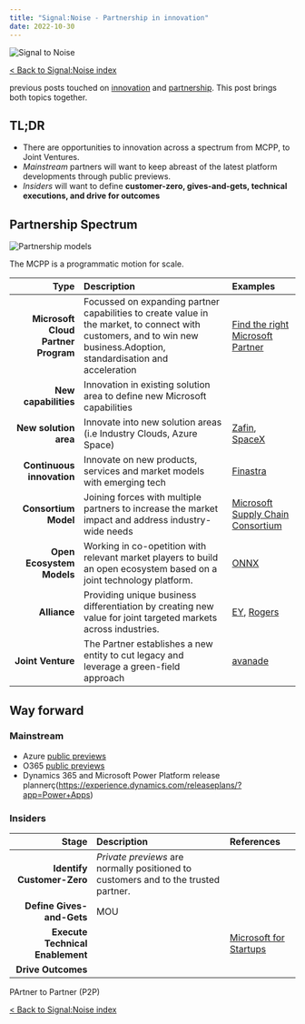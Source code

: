 ```yaml
---
title: "Signal:Noise - Partnership in innovation"
date: 2022-10-30
---
```


![Signal to Noise](/PartnerCrucible/Library/signaltonoise-partnershipinnovation.png)

[< Back to Signal:Noise index](/PartnerCrucible/SignaltoNoise)

previous posts touched on [innovation](https://lagimik.github.io/PartnerCrucible/2022/09/12/signaltonoise-innovation.html) and [partnership](https://lagimik.github.io/PartnerCrucible/2022/09/21/signaltonoise-partnership.html). This post brings both topics together. 


## TL;DR
* There are opportunities to innovation across a spectrum from MCPP, to Joint Ventures.
* *Mainstream* partners will want to keep abreast of the latest platform developments through public previews. 
* *Insiders* will want to define **customer-zero, gives-and-gets, technical executions, and drive for outcomes**



## Partnership Spectrum


![Partnership models](/PartnerCrucible/Library/partnershipmodels.png)

The MCPP is a programmatic motion for scale.

Type | Description | Examples
-----: | :------ | :-------
**Microsoft Cloud Partner Program**  | Focussed on expanding partner capabilities to create value in the market, to connect with customers, and to win new business.Adoption, standardisation and acceleration | [Find the right Microsoft Partner](https://partner.microsoft.com/en-us/membership/find-a-partner)
**New capabilities** | Innovation in existing  solution area to define new Microsoft capabilities
**New solution area** | Innovate into new solution areas (i.e Industry Clouds, Azure Space) | [Zafin](https://zafin.com/zafin-and-microsoft-partnership/#:~:text=Partnership%20Zafin%20and%20Microsoft%20Zafin%20is%20one%20of,experience%20of%20retail%20banking%20for%20employees%20and%20customers.), [SpaceX](https://azure.microsoft.com/en-us/blog/announcing-onnx-1-0-an-open-ecosystem-for-ai/#:~:text=The%20ONNX%20format%20is%20the%20basis%20of%20an,a%20stable%20specification%20that%20developers%20can%20implement%20against.)
**Continuous innovation** | Innovate on new products, services and market models with emerging tech | [Finastra](https://news.microsoft.com/2020/07/20/finastra-and-microsoft-announce-a-multiyear-global-strategic-agreement-to-accelerate-transformation-of-financial-services/)
**Consortium Model** | Joining forces with multiple partners to increase the market impact and address industry-wide needs | [Microsoft Supply Chain Consortium](https://cloudblogs.microsoft.com/industry-blog/manufacturing/2021/05/24/microsofts-cloud-supply-chain-blockchain-initiative-receives-top-award-from-gartner-for-supply-chain-breakthrough-of-the-year/)
**Open Ecosystem Models** | Working in co-opetition with relevant market players to build an open ecosystem based on a joint technology platform. | [ONNX](https://azure.microsoft.com/en-us/blog/announcing-onnx-1-0-an-open-ecosystem-for-ai/#:~:text=The%20ONNX%20format%20is%20the%20basis%20of%20an,a%20stable%20specification%20that%20developers%20can%20implement%20against.)
**Alliance** | Providing unique business differentiation by creating new value for joint targeted markets across industries. | [EY](https://www.ey.com/en_gl/alliances/microsoft), [Rogers](https://news.microsoft.com/en-ca/2022/03/16/rogers-and-microsoft-announce-strategic-alliance-to-revolutionize-hybrid-workplace-communications-and-power-5g-innovation-across-canada-with-azure/)
**Joint Venture** | The Partner establishes a new entity to cut legacy and leverage a green-field approach | [avanade](https://news.microsoft.com/2022/06/02/accenture-microsoft-and-avanade-expand-partnership-to-help-organizations-tackle-their-greatest-sustainability-challenges/)


## Way forward

### Mainstream

* Azure [public previews](https://azure.microsoft.com/en-us/updates/?status=inpreview)
* O365 [public previews](https://www.microsoft.com/en-us/microsoft-365/roadmap?filters=Preview)
* Dynamics 365 and Microsoft Power Platform release plannerç(https://experience.dynamics.com/releaseplans/?app=Power+Apps)


### Insiders

Stage | Description | References
-----: | :---------- | :-----
**Identify Customer-Zero** | *Private previews* are normally positioned to customers and to the trusted partner. | 
**Define Gives-and-Gets** | MOU |
**Execute Technical Enablement** | | [Microsoft for Startups](https://startups.microsoft.com/)| Open to anyone with an idea - Microsoft for Startups Founders Hub brings together the technology, guidance, and support you need to hit your next milestone. <br> [The Garage](https://www.microsoft.com/en-us/garage/) | The Garage is a program that drives a culture of innovation | <br> [Microsoft AI & IoT Insider Labs](https://aiotlabs.microsoft.com/p/apply)| Microsoft AI & IoT Insider Labs
**Drive Outcomes** | |

PArtner to Partner (P2P)


[< Back to Signal:Noise index](/PartnerCrucible/SignaltoNoise)